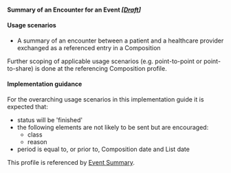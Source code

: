 #### Summary of an Encounter for an Event *[[Draft](http://hl7.org/fhir/stu3/valueset-publication-status.html)]*

#### Usage scenarios
* A summary of an encounter between a patient and a healthcare provider exchanged as a referenced entry in a Composition

Further scoping of applicable usage scenarios (e.g. point-to-point or point-to-share) is done at the referencing Composition profile.


#### Implementation guidance

For the overarching usage scenarios in this implementation guide it is expected that:

* status will be 'finished' 
* the following elements are not likely to be sent but are encouraged:
  * class
  * reason
* period is equal to, or prior to, Composition date and List date

This profile is referenced by [Event Summary](StructureDefinition-composition-es-1.html).
